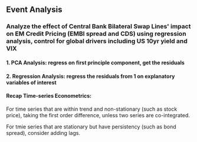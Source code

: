 ## Event Analysis
### Analyze the effect of Central Bank Bilateral Swap Lines' impact on EM Credit Pricing (EMBI spread and CDS) using regression analysis, control for global drivers including US 10yr yield and VIX

#### 1. PCA Analysis: regress on first principle component, get the residuals

#### 2. Regression Analysis: regress the residuals from 1 on explanatory variables of interest

#### Recap Time-series Econometrics: 

For time series that are within trend and non-stationary (such as stock price), taking the first order difference, unless two series are co-integrated.

For tmie series that are stationary but have persistency (such as bond spread), consider adding lags.
